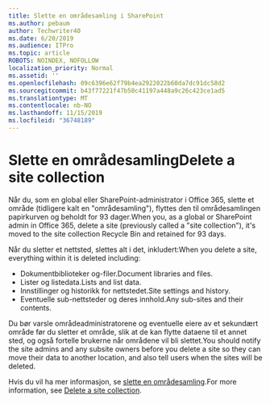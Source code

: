 ```yaml
---
title: Slette en områdesamling i SharePoint
ms.author: pebaum
author: Techwriter40
ms.date: 6/20/2019
ms.audience: ITPro
ms.topic: article
ROBOTS: NOINDEX, NOFOLLOW
localization_priority: Normal
ms.assetid: ''
ms.openlocfilehash: 09c6396e62f79b4ea2922022b60da7dc91dc58d2
ms.sourcegitcommit: b43f77221f47b50c41197a448a9c26c423ce1ad5
ms.translationtype: MT
ms.contentlocale: nb-NO
ms.lasthandoff: 11/15/2019
ms.locfileid: "36748189"
---
```

# <a name="delete-a-site-collection"></a><span data-ttu-id="de8f3-102">Slette en områdesamling</span><span class="sxs-lookup"><span data-stu-id="de8f3-102">Delete a site collection</span></span>

<span data-ttu-id="de8f3-103">Når du, som en global eller SharePoint-administrator i Office 365, slette et område (tidligere kalt en "områdesamling"), flyttes den til områdesamlingen papirkurven og beholdt for 93 dager.</span><span class="sxs-lookup"><span data-stu-id="de8f3-103">When you, as a global or SharePoint admin in Office 365, delete a site (previously called a "site collection"), it's moved to the site collection Recycle Bin and retained for 93 days.</span></span> 

<span data-ttu-id="de8f3-104">Når du sletter et nettsted, slettes alt i det, inkludert:</span><span class="sxs-lookup"><span data-stu-id="de8f3-104">When you delete a site, everything within it is deleted including:</span></span>

- <span data-ttu-id="de8f3-105">Dokumentbiblioteker og-filer.</span><span class="sxs-lookup"><span data-stu-id="de8f3-105">Document libraries and files.</span></span>
- <span data-ttu-id="de8f3-106">Lister og listedata.</span><span class="sxs-lookup"><span data-stu-id="de8f3-106">Lists and list data.</span></span>
- <span data-ttu-id="de8f3-107">Innstillinger og historikk for nettstedet.</span><span class="sxs-lookup"><span data-stu-id="de8f3-107">Site settings and history.</span></span>
- <span data-ttu-id="de8f3-108">Eventuelle sub-nettsteder og deres innhold.</span><span class="sxs-lookup"><span data-stu-id="de8f3-108">Any sub-sites and their contents.</span></span>

<span data-ttu-id="de8f3-109">Du bør varsle områdeadministratorene og eventuelle eiere av et sekundært område før du sletter et område, slik at de kan flytte dataene til et annet sted, og også fortelle brukerne når områdene vil bli slettet.</span><span class="sxs-lookup"><span data-stu-id="de8f3-109">You should notify the site admins and any subsite owners before you delete a site so they can move their data to another location, and also tell users when the sites will be deleted.</span></span> 

<span data-ttu-id="de8f3-110">Hvis du vil ha mer informasjon, se [slette en områdesamling](https://docs.microsoft.com/sharepoint/delete-site-collection).</span><span class="sxs-lookup"><span data-stu-id="de8f3-110">For more information, see [Delete a site collection](https://docs.microsoft.com/sharepoint/delete-site-collection).</span></span> 
